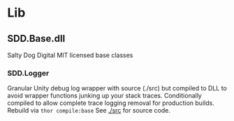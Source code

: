 Lib
===

SDD.Base.dll
------------

Salty Dog Digital MIT licensed base classes

### SDD.Logger

Granular Unity debug log wrapper with source (./src) but compiled to DLL to
avoid wrapper functions junking up your stack traces.  Conditionally compiled
to allow complete trace logging removal for production builds.  Rebuild via
`thor compile:base` See [./src](../../src) for source code.
